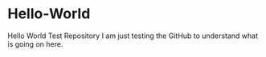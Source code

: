 # Hello-World
Hello World Test Repository
I am just testing the GitHub to understand what is going on here.
